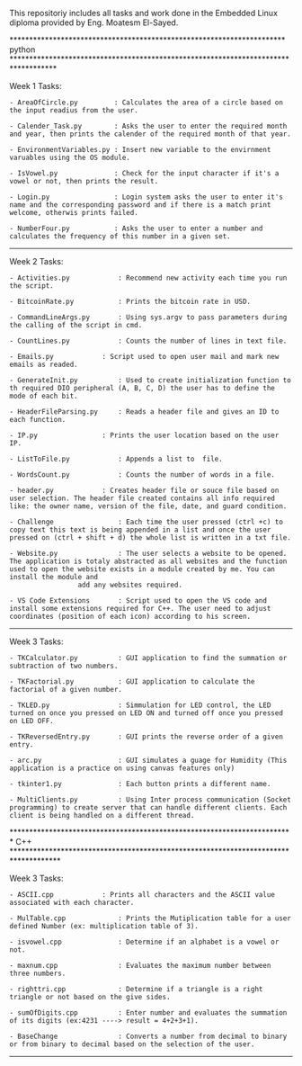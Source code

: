 This repositoriy includes all tasks and work done in the Embedded Linux diploma provided by Eng. Moatesm El-Sayed.


********************************************************************** python ***********************************************************************************

Week 1 Tasks:

	- AreaOfCircle.py         : Calculates the area of a circle based on the input readius from the user.
	
	- Calender_Task.py    	  : Asks the user to enter the required month and year, then prints the calender of the required month of that year.
	
	- EnvironmentVariables.py : Insert new variable to the envirnment varuables using the OS module.

	- IsVowel.py	          : Check for the input character if it's a vowel or not, then prints the result.

	- Login.py                : Login system asks the user to enter it's name and the corresponding password and if there is a match print welcome, otherwis prints failed.

	- NumberFour.py           : Asks the user to enter a number and calculates the frequency of this number in a given set.
	
***********************************************************************************************************************************************************************************************************

Week 2 Tasks:

	- Activities.py            : Recommend new activity each time you run the script.
	
	- BitcoinRate.py           : Prints the bitcoin rate in USD.

	- CommandLineArgs.py       : Using sys.argv to pass parameters during the calling of the script in cmd.
	
	- CountLines.py	           : Counts the number of lines in text file.
	
	- Emails.py	           : Script used to open user mail and mark new emails as readed.
	
	- GenerateInit.py          : Used to create initialization function to th required DIO peripheral (A, B, C, D) the user has to define the mode of each bit. 
	
	- HeaderFileParsing.py     : Reads a header file and gives an ID to each function.
	
	- IP.py		           : Prints the user location based on the user IP.
	
	- ListToFile.py	           : Appends a list to  file. 
	
	- WordsCount.py	           : Counts the number of words in a file.
	
	- header.py	           : Creates header file or souce file based on user selection. The header file created contains all info required like: the owner name, version of the file, date, and guard condition.
	
	- Challenge                : Each time the user pressed (ctrl +c) to copy text this text is being appended in a list and once the user pressed on (ctrl + shift + d) the whole list is written in a txt file.
	
	- Website.py               : The user selects a website to be opened. The application is totaly abstracted as all websites and the function used to open the website exists in a module created by me. You can install the module and
 				     add any websites required.
	
	- VS Code Extensions       : Script used to open the VS code and install some extensions required for C++. The user need to adjust coordinates (position of each icon) according to his screen.
                                                    
************************************************************************************************************************************************************************************************************

Week 3 Tasks:

	- TKCalculator.py          : GUI application to find the summation or subtraction of two numbers.
	
	- TKFactorial.py           : GUI application to calculate the factorial of a given number.
	
	- TKLED.py                 : Simmulation for LED control, the LED turned on once you pressed on LED ON and turned off once you pressed on LED OFF.
	
	- TKReversedEntry.py	   : GUI prints the reverse order of a given entry.
	
	- arc.py                   : GUI simulates a guage for Humidity (This application is a practice on using canvas features only) 
	
	- tkinter1.py              : Each button prints a different name.
	
	- MultiClients.py          : Using Inter process communication (Socket programming) to create server that can handle different clients. Each client is being handled on a different thread.
	
	
	
************************************************************************ C++ ************************************************************************************
	
Week 3 Tasks:

	- ASCII.cpp	           : Prints all characters and the ASCII value associated with each character. 
	
	- MulTable.cpp	           : Prints the Mutiplication table for a user defined Number (ex: multiplication table of 3).
	
	- isvowel.cpp	           : Determine if an alphabet is a vowel or not.
	
	- maxnum.cpp	           : Evaluates the maximum number between three numbers.
	
	- righttri.cpp	           : Determine if a triangle is a right triangle or not based on the give sides.
	
	- sumOfDigits.cpp          : Enter number and evaluates the summation of its digits (ex:4231 ----> result = 4+2+3+1).
	
	- BaseChange	           : Converts a number from decimal to binary or from binary to decimal based on the selection of the user.

**********************************************************************************************************************************************************************************************************










